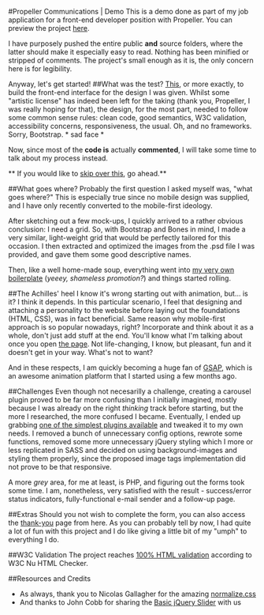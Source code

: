 #Propeller Communications | Demo
This is a demo done as part of my job application for a front-end developer position with Propeller. You can preview the project [here](http://rawgit.com/rznn/propeller-communications-demo/master/public/index.html).

I have purposely pushed the entire public **and** source folders, where the latter should make it especially easy to read. Nothing has been minified or stripped of comments. The project's small enough as it is, the only concern here is for legibility.

Anyway, let's get started!
##What was the test?
[This](https://raw.githubusercontent.com/rznn/propeller-communications-demo/master/demo-homepage.jpg), or more exactly, to build the front-end interface for the design I was given. Whilst some "artistic license" has indeed been left for the taking (thank you, Propeller, I was really hoping for that), the design, for the most part, needed to follow some common sense rules: clean code, good semantics, W3C validation, accessibility concerns, responsiveness, the usual. Oh, and no frameworks. Sorry, Bootstrap. * sad face *

Now, since most of the **code is** actually **commented**, I will take some time to talk about my process instead.

** If you would like to [skip over this](#w3c-validation), go ahead.**

##What goes where?
Probably the first question I asked myself was, "what goes where?" This is especially true since no mobile design was supplied, and I have only recently converted to the mobile-first ideology.

After sketching out a few mock-ups, I quickly arrived to a rather obvious conclusion: I need a grid. So, with Bootstrap and Bones in mind, I made a very similar, light-weight grid that would be perfectly tailored for this occasion. I then extracted and optimized the images from the .psd file I was provided, and gave them some good descriptive names.

Then, like a well home-made soup, everything went into [my very own boilerplate](https://github.com/rznn/up-n-running-gulp-boilerplate) (*yeeey, shameless promotion?*) and things started rolling.

##The Achilles' heel
I know it's wrong starting out with animation, but... is it? I think it depends. In this particular scenario, I feel that designing and attaching a personality to the website before laying out the foundations (HTML, CSS), was in fact beneficial. Same reason why mobile-first approach is so popular nowadays, right? Incorporate and think about it as a whole, don't just add stuff at the end. You'll know what I'm talking about once you open [the page](http://rawgit.com/rznn/propeller-communications-demo/master/public/index.html). Not life-changing, I know, but pleasant, fun and it doesn't get in your way. What's not to  want?

And in these respects, I am quickly becoming a huge fan of [GSAP](http://greensock.com/gsap), which is an awesome animation platform that I started using a few months ago.

##Challenges
Even though not necesarilly a challenge, creating a carousel plugin proved to be far more confusing than I initially imagined, mostly because I was already on the right *thinking* track before starting, but the more I researched, the more confused I became. Eventually, I ended up grabbing [one of the simplest plugins available](http://www.basic-slider.com/) and tweaked it to my own needs. I removed a bunch of unnecessary config options, rewrote some functions, removed some more unnecessary jQuery styling which I more or less replicated in SASS and decided on using background-images and styling them properly, since the proposed image tags implementation did not prove to be that responsive.

A more *grey* area, for me at least, is PHP, and figuring out the forms took some time. I am, nonetheless, very satisfied with the result - success/error status indicators, fully-functional e-mail sender and a follow-up page.

##Extras
Should you not wish to complete the form, you can also access the [thank-you](http://rawgit.com/rznn/propeller-communications-demo/master/public/thank-you.html) page from here. As you can probably tell by now, I had quite a lot of fun with this project and I do like giving a little bit of my "umph" to everything I do.

##W3C Validation
The project reaches [100% HTML validation](https://validator.w3.org/nu/?doc=http%3A%2F%2Frznart.com%2Fwork%2Fpropeller-demo%2F) according to W3C Nu HTML Checker.

##Resources and Credits
- As always, thank you to Nicolas Gallagher for the amazing [normalize.css](https://github.com/necolas/normalize.css)
- And thanks to John Cobb for sharing the [Basic jQuery Slider](http://www.basic-slider.com) with us